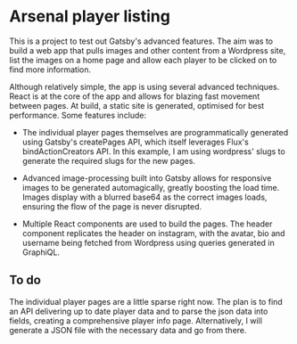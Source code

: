 # Arsenal player listing
This is a project to test out Gatsby's advanced features. The aim was to build a web app that pulls images and other content from a Wordpress site, list the images on a home page and allow each player to be clicked on to find more information.

Although relatively simple, the app is using several advanced techniques. React is at the core of the app and allows for blazing fast movement between pages. At build, a static site is generated, optimised for best performance. Some features include:

* The individual player pages themselves are programmatically generated using Gatsby's createPages API, which itself leverages Flux's bindActionCreators API. In this example, I am using wordpress' slugs to generate the required slugs for the new pages. 

* Advanced image-processing built into Gatsby allows for responsive images to be generated automagically, greatly boosting the load time. Images display with a blurred base64 as the correct images loads, ensuring the flow of the page is never disrupted.

* Multiple React components are used to build the pages. The header component replicates the header on instagram, with the avatar, bio and username being fetched from Wordpress using queries generated in GraphiQL.

## To do
The individual player pages are a little sparse right now. The plan is to find an API delivering up to date player data and to parse the json data into fields, creating a comprehensive player info page. Alternatively, I will generate a JSON file with the necessary data and go from there.


